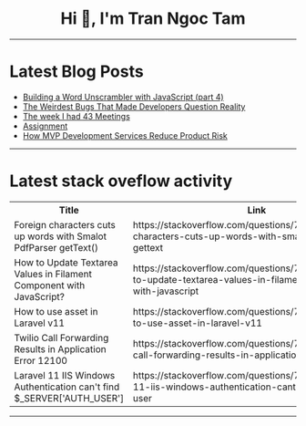 <h1 align="center">Hi 👋, I'm Tran Ngoc Tam</h1>

---

# Latest Blog Posts 
<!-- BLOG-POST-LIST:START -->
- [Building a Word Unscrambler with JavaScript &lpar;part 4&rpar;](https://dev.to/bridget_amana/building-a-word-unscrambler-with-javascript-part-4-2plb)
- [The Weirdest Bugs That Made Developers Question Reality](https://dev.to/_varun_venkat_/the-weirdest-bugs-that-made-developers-question-reality-1d1h)
- [The week I had 43 Meetings](https://dev.to/martinbaun/the-week-i-had-43-meetings-4gac)
- [Assignment](https://dev.to/subham_nandi/assignment-3b5k)
- [How MVP Development Services Reduce Product Risk](https://dev.to/devi_ramyasrija_d44d44d7/how-mvp-development-services-reduce-product-risk-3g2p)
<!-- BLOG-POST-LIST:END -->

---

# Latest stack oveflow activity
<table>
  <tr><th>Title</th><th>Link</th></tr>
  <!-- STACKOVERFLOW:START --><tr><td>Foreign characters cuts up words with Smalot PdfParser getText&lpar;&rpar;</td><td>https://stackoverflow.com/questions/79093297/foreign-characters-cuts-up-words-with-smalot-pdfparser-gettext</td></tr><tr><td>How to Update Textarea Values in Filament Component with JavaScript?</td><td>https://stackoverflow.com/questions/79093087/how-to-update-textarea-values-in-filament-component-with-javascript</td></tr><tr><td>How to use asset in Laravel v11</td><td>https://stackoverflow.com/questions/79093035/how-to-use-asset-in-laravel-v11</td></tr><tr><td>Twilio Call Forwarding Results in Application Error 12100</td><td>https://stackoverflow.com/questions/79092858/twilio-call-forwarding-results-in-application-error-12100</td></tr><tr><td>Laravel 11 IIS Windows Authentication can&#39;t find $_SERVER[&#39;AUTH_USER&#39;]</td><td>https://stackoverflow.com/questions/79092845/laravel-11-iis-windows-authentication-cant-find-serverauth-user</td></tr><!-- STACKOVERFLOW:END -->
</table>

---


